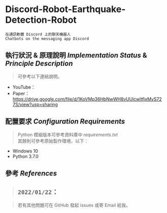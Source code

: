 # Discord-Robot-Earthquake-Detection-Robot  

    在通訊軟體 Discord 上的聊天機器人
    Chatbots on the messaging app Discord

## 執行狀況 & 原理說明 *Implementation Status* & *Principle Description*

> 可參考以下連結說明。  

- YouTube：
- Paper：https://drive.google.com/file/d/1KoVMp36HbNwWH8vUUlcwltfjxMyS727S/view?usp=sharing  

## 配置要求 *Configuration Requirements*

> Python 模組版本可參考資料庫中 *requirements.txt*   
> 其餘則可參考原始製作環境，以下：

- Windows 10
- Python 3.7.0

## 參考 *References*

> `2022/01/22`：  
> - 

> 若有其他問題可在 GitHub 發起 issues 或寄 Email 給我。
